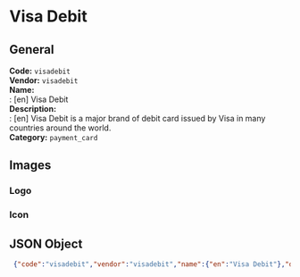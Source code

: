 # Visa Debit 
## General 
**Code:** `visadebit`  
**Vendor:** `visadebit`  
**Name:**  
:	[en] Visa Debit  
**Description:**  
: [en] Visa Debit is a major brand of debit card issued by Visa in many countries around the world.   
**Category:** `payment_card`  
## Images 
### Logo 
### Icon 
## JSON Object 
```json
 {"code":"visadebit","vendor":"visadebit","name":{"en":"Visa Debit"},"description":{"en":"Visa Debit is a major brand of debit card issued by Visa in many countries around the world.\u00a0"},"countries":null,"category":"payment_card"}```  
